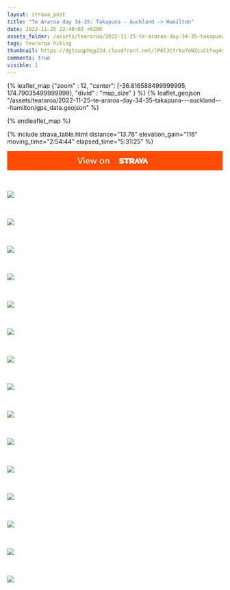 ```yaml
---
layout: strava_post
title: "Te Araroa day 34-35: Takapuna - Auckland -> Hamilton"
date: 2022-11-25 22:48:03 +0200
assets_folder: /assets/teararoa/2022-11-25-te-araroa-day-34-35-takapuna---auckland---hamilton
tags: teararoa hiking
thumbnail: https://dgtzuqphqg23d.cloudfront.net/lPKl3Ctrku7oNZcuCtfug4mm_CzKPH9pXhGxlSfwmw0-1024x768.jpg
comments: true
visible: 1
---
```



{% leaflet_map {"zoom" : 12,
                  "center": [-36.816588499999995, 174.79035499999998],
                 "divId" : "map_size" } %}
    {% leaflet_geojson "/assets/teararoa/2022-11-25-te-araroa-day-34-35-takapuna---auckland---hamilton/gps_data.geojson" %}

{% endleaflet_map %}





{% include strava_table.html distance="13.78" elevation_gain="116" moving_time="2:54:44" elapsed_time="5:31:25" %}

[![](/assets/strava.jpg)](https://www.strava.com/activities/8169259764)


<br />

![](https://dgtzuqphqg23d.cloudfront.net/lPKl3Ctrku7oNZcuCtfug4mm_CzKPH9pXhGxlSfwmw0-1024x768.jpg)


<br />

![](https://dgtzuqphqg23d.cloudfront.net/woOT29zJ8QN6GpfAttJsRvKd2QHubQ2nTwE3AS21naQ-1024x768.jpg)


<br />

![](https://dgtzuqphqg23d.cloudfront.net/0VnF5xUfg-PsHWUKxmq8YlA1-BrjDhcBNtl6WFMCy1k-1024x768.jpg)


<br />

![](https://dgtzuqphqg23d.cloudfront.net/CnCKt7v36eCsmfrKelDkXiKQiI3V2_zgg0w2N-puJQ8-1024x768.jpg)


<br />

![](https://dgtzuqphqg23d.cloudfront.net/ufeIDrFQTLTei-nMGnt8qXB3xncLZj1j1jz--1hfY74-1024x768.jpg)


<br />

![](https://dgtzuqphqg23d.cloudfront.net/3NCDkfwypOAfSgjZ2uaqMOrlUMA2WIYcIvX6Exci2d0-768x1024.jpg)


<br />

![](https://dgtzuqphqg23d.cloudfront.net/usbYtv0D1Q9cpskOS73E16XoD46WDJPeXp0bqrhrTpo-1024x768.jpg)


<br />

![](https://dgtzuqphqg23d.cloudfront.net/FLWad08A-uahxN9kr8DWyJ_7rLndspG-j9O0nOzx9mg-1024x768.jpg)


<br />

![](https://dgtzuqphqg23d.cloudfront.net/0LMbuznSbC05kbGCPxtG3YxmHrcP99nlCJoipfez2ds-768x1024.jpg)


<br />

![](https://dgtzuqphqg23d.cloudfront.net/vua5wRBZMSdy0vqfGy3xRhzjhW-7CnDtpSifHNs-ShY-768x1024.jpg)


<br />

![](https://dgtzuqphqg23d.cloudfront.net/1cGzF88P9Z0eHULcOk_rComQu1DuO7-hmfSVty4_Pos-767x1024.jpg)


<br />

![](https://dgtzuqphqg23d.cloudfront.net/MgRkWw9LHJj3Ygcj8ABkc1VbMHwuEckancTnry_DBq0-1024x768.jpg)


<br />

![](https://dgtzuqphqg23d.cloudfront.net/DoGFaehJzXmTETEMpfMZt5MxSaRTZcIipfLgT-djVJ4-768x1024.jpg)


<br />

![](https://dgtzuqphqg23d.cloudfront.net/evjt63WuRMx7xrLBdNfsijVJHEln4HEBUIUJYSENxOo-1024x767.jpg)


<br />

![](https://dgtzuqphqg23d.cloudfront.net/tbrPmLAKwBmt-TTkIV0DtZ1bIQEnoE5G-VfKgy3-XPs-768x1024.jpg)
